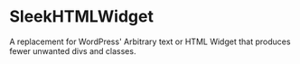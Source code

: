 # SleekHTMLWidget
A replacement for WordPress' Arbitrary text or HTML Widget that produces fewer unwanted divs and classes.
